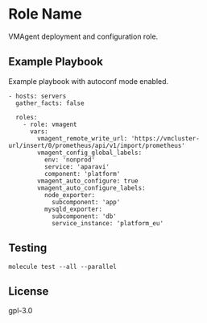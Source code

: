 Role Name
=========

VMAgent deployment and configuration role.

Example Playbook
----------------

Example playbook with autoconf mode enabled.

```
- hosts: servers
  gather_facts: false

  roles:
    - role: vmagent
      vars:
        vmagent_remote_write_url: 'https://vmcluster-url/insert/0/prometheus/api/v1/import/prometheus'
        vmagent_config_global_labels:
          env: 'nonprod'
          service: 'aparavi'
          component: 'platform'
        vmagent_auto_configure: true
        vmagent_auto_configure_labels:
          node_exporter:
            subcomponent: 'app'
          mysqld_exporter:
            subcomponent: 'db'
            service_instance: 'platform_eu'
```

Testing
-------

```
molecule test --all --parallel
```

License
-------

gpl-3.0
